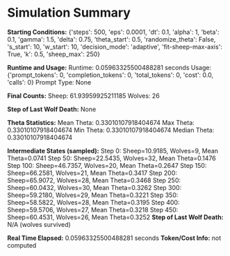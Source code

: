 # Simulation Summary

**Starting Conditions:**
{'steps': 500, 'eps': 0.0001, 'dt': 0.1, 'alpha': 1, 'beta': 0.1, 'gamma': 1.5, 'delta': 0.75, 'theta_start': 0.5, 'randomize_theta': False, 's_start': 10, 'w_start': 10, 'decision_mode': 'adaptive', 'fit-sheep-max-axis': True, 'k': 0.5, 'sheep_max': 250}

**Runtime and Usage:**
Runtime: 0.05963325500488281 seconds
Usage: {'prompt_tokens': 0, 'completion_tokens': 0, 'total_tokens': 0, 'cost': 0.0, 'calls': 0}
Prompt Type: None

**Final Counts:**
Sheep: 61.93959925211185
Wolves: 26

**Step of Last Wolf Death:**
None

**Theta Statistics:**
Mean Theta: 0.33010107918404674
Max Theta: 0.33010107918404674
Min Theta: 0.33010107918404674
Median Theta: 0.33010107918404674

**Intermediate States (sampled):**
Step 0: Sheep=10.9185, Wolves=9, Mean Theta=0.0741
Step 50: Sheep=22.5435, Wolves=32, Mean Theta=0.1476
Step 100: Sheep=46.7357, Wolves=20, Mean Theta=0.2647
Step 150: Sheep=66.2581, Wolves=21, Mean Theta=0.3417
Step 200: Sheep=65.9072, Wolves=28, Mean Theta=0.3468
Step 250: Sheep=60.0432, Wolves=30, Mean Theta=0.3262
Step 300: Sheep=59.2180, Wolves=29, Mean Theta=0.3221
Step 350: Sheep=58.5822, Wolves=28, Mean Theta=0.3195
Step 400: Sheep=59.5706, Wolves=27, Mean Theta=0.3218
Step 450: Sheep=60.4531, Wolves=26, Mean Theta=0.3252
**Step of Last Wolf Death:** N/A (wolves survived)

**Real Time Elapsed:** 0.05963325500488281 seconds
**Token/Cost Info:** not computed